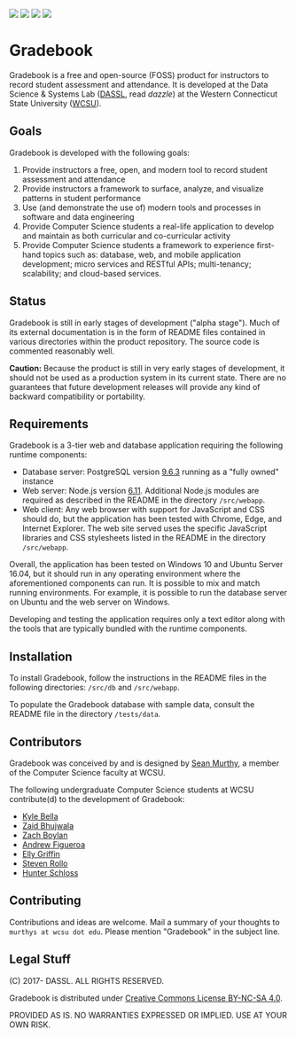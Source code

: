 <a href="https://postgresql.org"><img src="https://img.shields.io/badge/Powered%20by-PostgreSQL-blue.svg"/></a>
<a href="https://github.com"><img src="https://img.shields.io/badge/Hosted%20on-GitHub-brightgreen.svg"/></a>
<a href="https://zenhub.com"><img src="https://raw.githubusercontent.com/ZenHubIO/support/master/zenhub-badge.png"/></a>
<a href="http://creativecommons.org/licenses/by-nc-sa/4.0/"><img src="https://img.shields.io/badge/License-CC%20BY--NC--SA%204.0-lightgrey.svg"/></a>

# Gradebook

Gradebook is a free and open-source (FOSS) product for instructors to record
student assessment and attendance. It is developed at the Data Science & Systems Lab ([DASSL](https://dassl.github.io), read _dazzle_) at the Western Connecticut
State University ([WCSU](http://wcsu.edu/)).

## Goals
Gradebook is developed with the following goals:
1. Provide instructors a free, open, and modern tool to record student
assessment and attendance
2. Provide instructors a framework to surface, analyze, and visualize patterns
in student performance
3. Use (and demonstrate the use of) modern tools and processes in software and
data engineering
4. Provide Computer Science students a real-life application to develop and
maintain as both curricular and co-curricular activity
5. Provide Computer Science students a framework to experience first-hand topics
such as: database, web, and mobile application development; micro services and
RESTful APIs; multi-tenancy; scalability; and cloud-based services.

## Status

Gradebook is still in early stages of development ("alpha stage"). Much of its
external documentation is in the form of README files contained in various
directories within the product repository. The source code is commented
reasonably well.

__Caution:__ Because the product is still in very early stages of development,
it should not be used as a production system in its current state. There are no
guarantees that future development releases will provide any kind of backward
compatibility or portability.

## Requirements

Gradebook is a 3-tier web and database application requiring the following
runtime components:
- Database server: PostgreSQL version [9.6.3](https://www.postgresql.org/docs/9.6/static/index.html)
running as a "fully owned" instance
- Web server: Node.js version [6.11](https://nodejs.org/dist/latest-v6.x/docs/api/).
Additional Node.js modules are required as described in the README in the
directory `/src/webapp`.
- Web client: Any web browser with support for JavaScript and CSS should do, but
the application has been tested with Chrome, Edge, and Internet Explorer. The
web site served uses the specific JavaScript libraries and CSS stylesheets
listed in the README in the directory `/src/webapp`.

Overall, the application has been tested on Windows 10 and Ubuntu Server 16.04,
but it should run in any operating environment where the aforementioned
components can run. It is possible to mix and match running environments. For
example, it is possible to run the database server on Ubuntu and the web server
on Windows.

Developing and testing the application requires only a text editor along with
the tools that are typically bundled with the runtime components.

## Installation

To install Gradebook, follow the instructions in the README files in the
following directories: `/src/db` and `/src/webapp`.

To populate the Gradebook database with sample data, consult the README file in
the directory `/tests/data`.

## Contributors

Gradebook was conceived by and is designed by [Sean Murthy](http://sites.wcsu.edu/murthys/),
a member of the Computer Science faculty at WCSU.

The following undergraduate Computer Science students at WCSU contribute(d) to
the development of Gradebook:
- [Kyle Bella](https://github.com/bella004)
- [Zaid Bhujwala](https://github.com/zbhujwala)
- [Zach Boylan](https://github.com/ZBoylan)
- [Andrew Figueroa](https://github.com/afig)
- [Elly Griffin](https://github.com/griffine)
- [Steven Rollo](https://github.com/srrollo)
- [Hunter Schloss](https://github.com/hunterSchloss)

## Contributing

Contributions and ideas are welcome. Mail a summary of your thoughts to
`murthys at wcsu dot edu`. Please mention "Gradebook" in the subject line.

## Legal Stuff

(C) 2017- DASSL. ALL RIGHTS RESERVED.

Gradebook is distributed under [Creative Commons License BY-NC-SA 4.0](https://creativecommons.org/licenses/by-nc-sa/4.0/).

PROVIDED AS IS. NO WARRANTIES EXPRESSED OR IMPLIED. USE AT YOUR OWN RISK.
